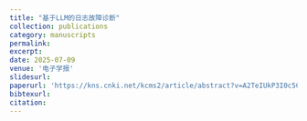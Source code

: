 ```yaml
---
title: "基于LLM的日志故障诊断"
collection: publications
category: manuscripts
permalink:
excerpt: 
date: 2025-07-09
venue: '电子学报'
slidesurl: 
paperurl: 'https://kns.cnki.net/kcms2/article/abstract?v=A2TeIUkP3I0c5CprJJyrObvoOFdJIq50KBH-HB6O5wzuN2Ag7K5dgXsBER9qZj9dndmo_KWW1wLHvf0-fDaPG9Fu2Yj7epOS0UkO9hyVQFKp5dMekKdDiBn9TqHv9fAuJ5oETX1ete_3IDQ6XJBvI_6uf7w4qpJ9GkTO6Y4GaMgIsSSy6LOguQ==&uniplatform=NZKPT&language=CHS'
bibtexurl: 
citation: 
---
```


